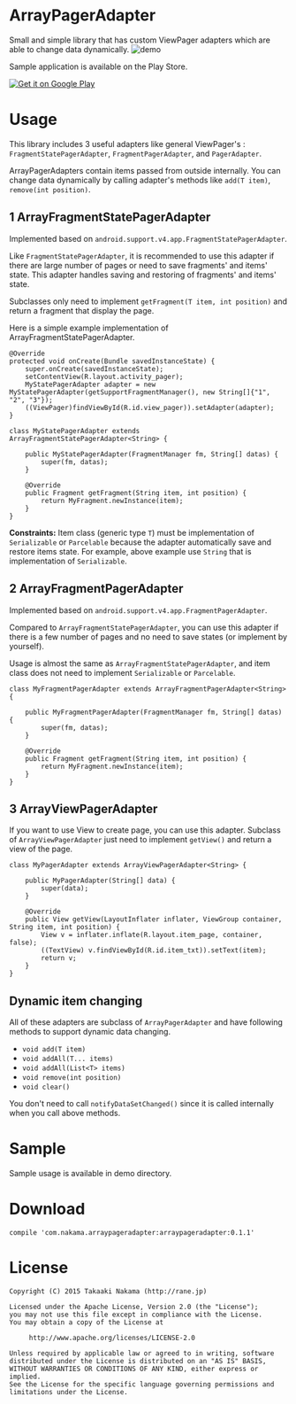 ArrayPagerAdapter
=================

Small and simple library that has custom ViewPager adapters which are able to change data dynamically.
![demo](https://raw.githubusercontent.com/takaaki7/ArrayPagerAdapter/master/art/demo_record.gif)

Sample application is available on the Play Store.

[![Get it on Google Play](http://www.android.com/images/brand/get_it_on_play_logo_large.png)](https://play.google.com/store/apps/details?id=com.demo.arraypargeradapter&referrer=utm_source%3Dgithub)

# Usage

This library includes 3 useful adapters like general ViewPager's : `FragmentStatePagerAdapter`, `FragmentPagerAdapter`, and `PagerAdapter`.

ArrayPagerAdapters contain items passed from outside internally. You can change data dynamically by calling adapter's methods like `add(T item)`, `remove(int position)`.  
## 1 ArrayFragmentStatePagerAdapter

Implemented based on `android.support.v4.app.FragmentStatePagerAdapter`.

Like `FragmentStatePagerAdapter`, it is recommended to use this adapter if there are large number of pages or need to save fragments' and items' state.
This adapter handles saving and restoring of fragments' and items' state.

Subclasses only need to implement `getFragment(T item, int position)` and return a fragment that display the page.

Here is a simple example implementation of ArrayFragmentStatePagerAdapter.
```
@Override
protected void onCreate(Bundle savedInstanceState) {
    super.onCreate(savedInstanceState);
    setContentView(R.layout.activity_pager);
    MyStatePagerAdapter adapter = new MyStatePagerAdapter(getSupportFragmentManager(), new String[]{"1", "2", "3"});
    ((ViewPager)findViewById(R.id.view_pager)).setAdapter(adapter);
}

class MyStatePagerAdapter extends ArrayFragmentStatePagerAdapter<String> {

    public MyStatePagerAdapter(FragmentManager fm, String[] datas) {
        super(fm, datas);
    }

    @Override
    public Fragment getFragment(String item, int position) {
        return MyFragment.newInstance(item);
    }
}
```

__Constraints:__ Item class (generic type `T`) must be implementation of `Serializable` or `Parcelable` because the adapter automatically save and restore items state.
For example, above example use `String` that is implementation of `Serializable`.

## 2 ArrayFragmentPagerAdapter

Implemented based on `android.support.v4.app.FragmentPagerAdapter`.

Compared to `ArrayFragmentStatePagerAdapter`, you can use this adapter if there is a few number of pages and no need to save states (or implement by yourself).

Usage is almost the same as `ArrayFragmentStatePagerAdapter`, and item class does not need to implement `Serializable` or `Parcelable`.
```
class MyFragmentPagerAdapter extends ArrayFragmentPagerAdapter<String> {

    public MyFragmentPagerAdapter(FragmentManager fm, String[] datas) {
        super(fm, datas);
    }

    @Override
    public Fragment getFragment(String item, int position) {
        return MyFragment.newInstance(item);
    }
}
```

## 3 ArrayViewPagerAdapter

If you want to use View to create page, you can use this adapter.
Subclass of `ArrayViewPagerAdapter` just need to implement `getView()` and return a view of the page.
 
```
class MyPagerAdapter extends ArrayViewPagerAdapter<String> {

    public MyPagerAdapter(String[] data) {
        super(data);
    }

    @Override
    public View getView(LayoutInflater inflater, ViewGroup container, String item, int position) {
        View v = inflater.inflate(R.layout.item_page, container, false);
        ((TextView) v.findViewById(R.id.item_txt)).setText(item);
        return v;
    }
}
```

## Dynamic item changing
All of these adapters are subclass of `ArrayPagerAdapter` and have following methods to support dynamic data changing.

* `void add(T item)`
* `void addAll(T... items)`
* `void addAll(List<T> items)`
* `void remove(int position)`
* `void clear()`

You don't need to call `notifyDataSetChanged()` since it is called internally when you call above methods.

# Sample

Sample usage is available in demo directory.

# Download

```
compile 'com.nakama.arraypageradapter:arraypageradapter:0.1.1'
```



License
========

    Copyright (C) 2015 Takaaki Nakama (http://rane.jp)

	Licensed under the Apache License, Version 2.0 (the "License");
	you may not use this file except in compliance with the License.
	You may obtain a copy of the License at

	     http://www.apache.org/licenses/LICENSE-2.0

	Unless required by applicable law or agreed to in writing, software
	distributed under the License is distributed on an "AS IS" BASIS,
	WITHOUT WARRANTIES OR CONDITIONS OF ANY KIND, either express or implied.
	See the License for the specific language governing permissions and
	limitations under the License.

